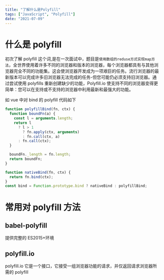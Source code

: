 ```yaml
---
title: "了解什么是Polyfill"
tags: ["JavaScript", "Polyfill"]
date: "2021-07-09"
---
```


# 什么是 polyfill

初次了解 polyfill 这个词,是在一次面试中，题目是`使用数组的reduse方式实现map方法`，全世界使用着许多不同的浏览器和版本的浏览器，每个浏览器都具有与其他浏览器完全不同的功能集。这会使浏览器开发成为一项艰巨的任务。流行浏览器的最新版本可以完成许多旧浏览器无法完成的任务-但您可能仍必须支持旧浏览器。通过尝试使用 polyfills 重新创建缺少的功能，Polyfill.io 使支持不同的浏览器变得更简单：您可以在支持或不支持的浏览器中利用最新和最强大的功能。

如 vue 中对 bind 的 polyfill 代码如下

```js
function polyfillBind(fn, ctx) {
  function boundFn(a) {
    const l = arguments.length;
    return l
      ? l > 1
        ? fn.apply(ctx, arguments)
        : fn.call(ctx, a)
      : fn.call(ctx);
  }

  boundFn._length = fn.length;
  return boundFn;
}

function nativeBind(fn, ctx) {
  return fn.bind(ctx);
}
const bind = Function.prototype.bind ? nativeBind : polyfillBind;
```

# 常用对 polyfill 方法

## babel-polyfill

提供完整的 ES2015+环境

## polyfill.io

polyfill.io 它是一个接口，它接受一组浏览器功能的请求，并仅返回请求浏览器所需的 polyfill
